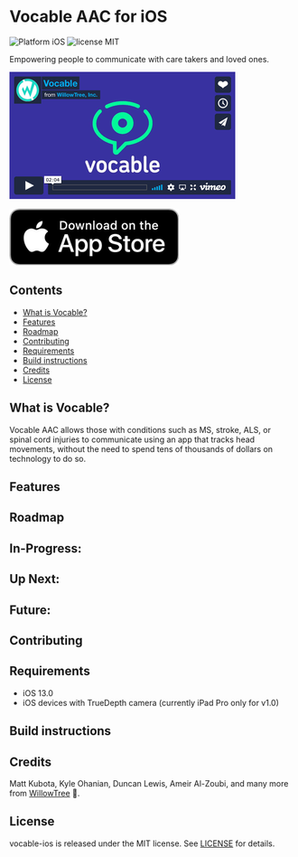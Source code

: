 # Vocable AAC for iOS
![Platform iOS](https://img.shields.io/badge/platform-iOS-orange.svg)
![license MIT](https://img.shields.io/badge/license-MIT-brightgreen.svg)

Empowering people to communicate with care takers and loved ones.

[![Watch the video](marketing_assets/vocable_vimeo_still.gif)](https://player.vimeo.com/video/394212430)

[![AppStore Link](marketing_assets/appstore_badge.gif)](https://itunes.apple.com/us/app/keynote/id1497040547?mt=8)

## Contents
- [What is Vocable?](#what-is-vocable)
- [Features](#features)
- [Roadmap](#roadmap)
- [Contributing](#contributing)
- [Requirements](#requirements)
- [Build instructions](#build-instructions)
- [Credits](#credits)
- [License](#license)

## What is Vocable?
Vocable AAC allows those with conditions such as MS, stroke, ALS, or spinal cord injuries to communicate using an app that tracks head movements, without the need to spend tens of thousands of dollars on technology to do so.

## Features

## Roadmap

## In-Progress:

## Up Next:

## Future:

## Contributing

## Requirements
- iOS 13.0
- iOS devices with TrueDepth camera (currently iPad Pro only for v1.0)

## Build instructions

## Credits
Matt Kubota, Kyle Ohanian, Duncan Lewis, Ameir Al-Zoubi, and many more from [WillowTree](https://willowtreeapps.com/) 💙.

## License
vocable-ios is released under the MIT license. See [LICENSE](LICENSE) for details.
